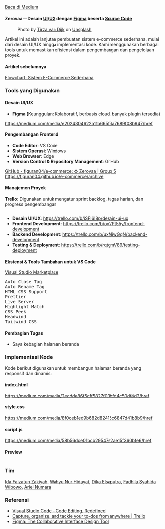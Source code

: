 <!--START_SECTION:medium-->
[Baca di Medium](https://medium.com/@dikaelsaputra/ui-ux-sistem-e-commerce-sederhana-676d5b3c8e71?source=rss-272e0aace4a6------2)

<h4>Zerovaa — Desain <a href="https://medium.com/u/1d19338ce6ea">UI</a>/<a href="https://medium.com/u/b005bf079653">UX</a> dengan <a href="https://medium.com/u/bf1152b11387">Figma</a> beserta <a href="https://medium.com/u/f1e9ee80980c">Source Code</a></h4><figure><img alt="" src="https://cdn-images-1.medium.com/max/768/1*paSTL6fh33tQR5xnvylq9A.png" /><figcaption>Photo by <a href="https://unsplash.com/@tirzavandijk?utm_source=medium&utm_medium=referral">Tirza van Dijk</a> on <a href="https://unsplash.com?utm_source=medium&utm_medium=referral">Unsplash</a></figcaption></figure><p>Artikel ini adalah lanjutan pembuatan sistem e-commerce sederhana, mulai dari desain UI/UX hingga implementasi kode. Kami menggunakan berbagai tools untuk memastikan efisiensi dalam pengembangan dan pengelolaan proyek.</p><h4>Artikel sebelumnya</h4><p><a href="https://medium.com/@dikaelsaputra/flowchart-sistem-e-commerce-sederhana-b26ceae5117f">Flowchart: Sistem E-Commerce Sederhana</a></p><h3>Tools yang Digunakan</h3><h4>Desain UI/UX</h4><ul><li><strong>Figma (</strong>Keunggulan: Kolaboratif, berbasis cloud, banyak plugin tersedia)</li></ul><a href="https://medium.com/media/e2024304622a11b665f6a7689f08b947/href">https://medium.com/media/e2024304622a11b665f6a7689f08b947/href</a><h4>Pengembangan Frontend</h4><ul><li><strong>Code Editor</strong>: VS Code</li><li><strong>Sistem Operasi</strong>: Windows</li><li><strong>Web Browser</strong>: Edge</li><li><strong>Version Control & Repository Management</strong>: GitHub</li></ul><p><a href="https://github.com/figuran04/e-commerce">GitHub - figuran04/e-commerce: ♻️ Zerovaa | Group 5 https://figuran04.github.io/e-commerce/archive</a></p><h4>Manajemen Proyek</h4><p><strong>Trello</strong>: Digunakan untuk mengatur sprint backlog, tugas harian, dan progress pengembangan</p><figure><img alt="" src="https://cdn-images-1.medium.com/max/768/1*ICbzMyIhd7UtqpAK8iJCvQ.png" /></figure><ul><li><strong>Desain UI/UX</strong>: <a href="https://trello.com/b/iSFI6I8p/desain-ui-ux">https://trello.com/b/iSFI6I8p/desain-ui-ux</a></li><li><strong>Frontend Development</strong>: <a href="https://trello.com/b/ovVPt55y/frontend-development">https://trello.com/b/ovVPt55y/frontend-development</a></li><li><strong>Backend Development</strong>: <a href="https://trello.com/b/uxMiwGqN/backend-development">https://trello.com/b/uxMiwGqN/backend-development</a></li><li><strong>Testing & Deployment</strong>: <a href="https://trello.com/b/rqtgmV89/testing-deployment">https://trello.com/b/rqtgmV89/testing-deployment</a></li></ul><h4>Ekstensi & Tools Tambahan untuk VS Code</h4><p><a href="https://marketplace.visualstudio.com/vscode">Visual Studio Marketplace</a></p><pre>Auto Close Tag<br />Auto Rename Tag<br />HTML CSS Support<br />Prettier<br />Live Server<br />Highlight Match<br />CSS Peek<br />Headwind<br />Tailwind CSS</pre><h4>Pembagian Tugas</h4><ul><li>Saya kebagian halaman beranda</li></ul><h3>Implementasi Kode</h3><p>Kode berikut digunakan untuk membangun halaman beranda yang responsif dan dinamis:</p><h4>index.html</h4><a href="https://medium.com/media/2ecdde86f5cff5827f03bfd4c50df4d2/href">https://medium.com/media/2ecdde86f5cff5827f03bfd4c50df4d2/href</a><h4>style.css</h4><a href="https://medium.com/media/8f0ceb1ed9b682d82415c6847d41b8b9/href">https://medium.com/media/8f0ceb1ed9b682d82415c6847d41b8b9/href</a><h4>script.js</h4><a href="https://medium.com/media/58b56dce01bcb29547e2ae15f360bfe6/href">https://medium.com/media/58b56dce01bcb29547e2ae15f360bfe6/href</a><h4>Preview</h4><figure><img alt="" src="https://cdn-images-1.medium.com/max/768/1*TU1KRw3DnMvZMzugyjNfaA.png" /></figure><h3>Tim</h3><p><a href="https://medium.com/u/01a9b2859393">Ida Faizatun Zakiyah</a>, <a href="https://medium.com/u/e2ecd0e40bb8">Wahyu Nur Hidayat</a>, <a href="https://medium.com/u/272e0aace4a6">Dika Elsaputra</a>, <a href="https://medium.com/u/f624bb307be5">Fadhila Syahida Wibowo</a>, <a href="https://medium.com/u/f01205aa6f43">Ariel Numara</a></p><h3>Referensi</h3><ul><li><a href="https://code.visualstudio.com/">Visual Studio Code - Code Editing. Redefined</a></li><li><a href="https://trello.com/">Capture, organize, and tackle your to-dos from anywhere | Trello</a></li><li><a href="https://www.figma.com">Figma: The Collaborative Interface Design Tool</a></li></ul><img alt="" height="1" src="https://medium.com/_/stat?event=post.clientViewed&referrerSource=full_rss&postId=676d5b3c8e71" width="1" />
<!--END_SECTION:medium-->
